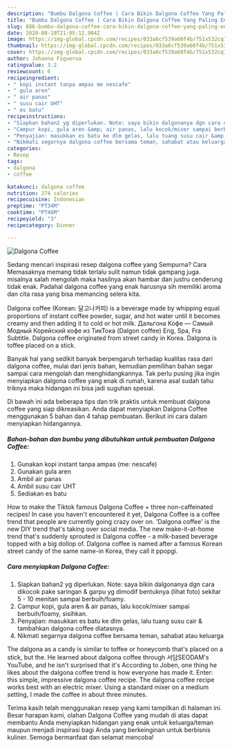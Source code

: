 ```yaml
---
description: "Bumbu Dalgona Coffee | Cara Bikin Dalgona Coffee Yang Paling Enak"
title: "Bumbu Dalgona Coffee | Cara Bikin Dalgona Coffee Yang Paling Enak"
slug: 886-bumbu-dalgona-coffee-cara-bikin-dalgona-coffee-yang-paling-enak
date: 2020-08-10T21:05:12.904Z
image: https://img-global.cpcdn.com/recipes/033a6cf539a60f4b/751x532cq70/dalgona-coffee-foto-resep-utama.jpg
thumbnail: https://img-global.cpcdn.com/recipes/033a6cf539a60f4b/751x532cq70/dalgona-coffee-foto-resep-utama.jpg
cover: https://img-global.cpcdn.com/recipes/033a6cf539a60f4b/751x532cq70/dalgona-coffee-foto-resep-utama.jpg
author: Johanna Figueroa
ratingvalue: 3.2
reviewcount: 6
recipeingredient:
- " kopi instant tanpa ampas me nescafe"
- " gula aren"
- " air panas"
- " susu cair UHT"
- " es batu"
recipeinstructions:
- "Siapkan bahan2 yg diperlukan. Note: saya bikin dalgonanya dgn cara dikocok pake saringan &amp; garpu yg dimodif bentuknya (lihat foto) sekitar 5 - 10 menitan sampai berbuih/foamy."
- "Campur kopi, gula aren &amp; air panas, lalu kocok/mixer sampai berbuih/foamy, sisihkan."
- "Penyajian: masukkan es batu ke dlm gelas, lalu tuang susu cair &amp; tambahkan dalgona coffee diatasnya."
- "Nikmati segarnya dalgona coffee bersama teman, sahabat atau keluarga"
categories:
- Resep
tags:
- dalgona
- coffee

katakunci: dalgona coffee 
nutrition: 274 calories
recipecuisine: Indonesian
preptime: "PT34M"
cooktime: "PT46M"
recipeyield: "3"
recipecategory: Dinner

---
```



![Dalgona Coffee](https://img-global.cpcdn.com/recipes/033a6cf539a60f4b/751x532cq70/dalgona-coffee-foto-resep-utama.jpg)

Sedang mencari inspirasi resep dalgona coffee yang Sempurna? Cara Memasaknya memang tidak terlalu sulit namun tidak gampang juga. misalnya salah mengolah maka hasilnya akan hambar dan justru cenderung tidak enak. Padahal dalgona coffee yang enak harusnya sih memiliki aroma dan cita rasa yang bisa memancing selera kita.

Dalgona coffee (Korean: 달고나커피) is a beverage made by whipping equal proportions of instant coffee powder, sugar, and hot water until it becomes creamy and then adding it to cold or hot milk. Дальгона Кофе — Самый Модный Корейский кофе из ТикТока (Dalgon coffee) Eng, Spa, Fra Subtitle. Dalgona coffee originated from street candy in Korea. Dalgona is toffee placed on a stick.

Banyak hal yang sedikit banyak berpengaruh terhadap kualitas rasa dari dalgona coffee, mulai dari jenis bahan, kemudian pemilihan bahan segar sampai cara mengolah dan menghidangkannya. Tak perlu pusing jika ingin menyiapkan dalgona coffee yang enak di rumah, karena asal sudah tahu triknya maka hidangan ini bisa jadi suguhan spesial.


Di bawah ini ada beberapa tips dan trik praktis untuk membuat dalgona coffee yang siap dikreasikan. Anda dapat menyiapkan Dalgona Coffee menggunakan 5 bahan dan 4 tahap pembuatan. Berikut ini cara dalam menyiapkan hidangannya.

<!--inarticleads1-->

##### Bahan-bahan dan bumbu yang dibutuhkan untuk pembuatan Dalgona Coffee:

1. Gunakan  kopi instant tanpa ampas (me: nescafe)
1. Gunakan  gula aren
1. Ambil  air panas
1. Ambil  susu cair UHT
1. Sediakan  es batu


How to make the Tiktok famous Dalgona Coffee + three non-caffeinated recipes! In case you haven&#39;t encountered it yet, Dalgona Coffee is a coffee trend that people are currently going crazy over on. &#39;Dalgona coffee&#39; is the new DIY trend that&#39;s taking over social media. The new make-it-at-home trend that&#39;s suddenly sprouted is Dalgona coffee - a milk-based beverage topped with a big dollop of. Dalgona coffee is named after a famous Korean street candy of the same name-in Korea, they call it ppopgi. 

<!--inarticleads2-->

##### Cara menyiapkan Dalgona Coffee:

1. Siapkan bahan2 yg diperlukan. Note: saya bikin dalgonanya dgn cara dikocok pake saringan &amp; garpu yg dimodif bentuknya (lihat foto) sekitar 5 - 10 menitan sampai berbuih/foamy.
1. Campur kopi, gula aren &amp; air panas, lalu kocok/mixer sampai berbuih/foamy, sisihkan.
1. Penyajian: masukkan es batu ke dlm gelas, lalu tuang susu cair &amp; tambahkan dalgona coffee diatasnya.
1. Nikmati segarnya dalgona coffee bersama teman, sahabat atau keluarga


The dalgona as a candy is similar to toffee or honeycomb that&#39;s placed on a stick, but the. He learned about dalgona coffee through 서담SEODAM&#39;s YouTube, and he isn&#39;t surprised that it&#39;s According to Joben, one thing he likes about the dalgona coffee trend is how everyone has made it. Enter: this simple, impressive dalgona coffee recipe. The dalgona coffee recipe works best with an electric mixer. Using a standard mixer on a medium setting, I made the coffee in about three minutes. 

Terima kasih telah menggunakan resep yang kami tampilkan di halaman ini. Besar harapan kami, olahan Dalgona Coffee yang mudah di atas dapat membantu Anda menyiapkan hidangan yang enak untuk keluarga/teman maupun menjadi inspirasi bagi Anda yang berkeinginan untuk berbisnis kuliner. Semoga bermanfaat dan selamat mencoba!
